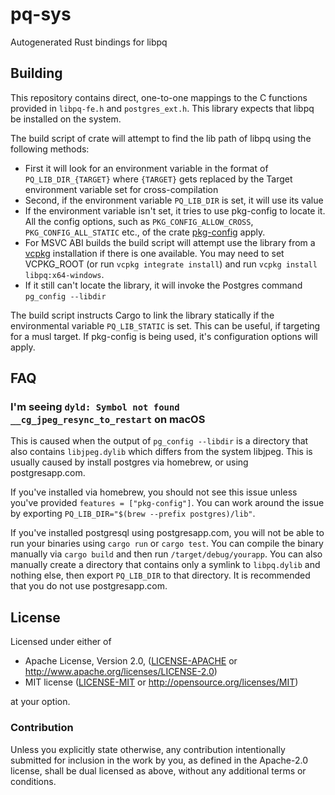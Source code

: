 pq-sys
======

Autogenerated Rust bindings for libpq

Building
--------

This repository contains direct, one-to-one mappings to the C functions provided
in `libpq-fe.h` and `postgres_ext.h`. This library expects that libpq be
installed on the system.

The build script of crate will attempt to find the lib path of libpq using the
following methods:

* First it will look for an environment variable in the format of `PQ_LIB_DIR_{TARGET}`
where `{TARGET}` gets replaced by the Target environment variable set for cross-compilation
* Second, if the environment variable `PQ_LIB_DIR` is set, it will use its value
* If the environment variable isn't set, it tries to use pkg-config to locate it.
All the config options, such as `PKG_CONFIG_ALLOW_CROSS`, `PKG_CONFIG_ALL_STATIC`
etc., of the crate [pkg-config](http://alexcrichton.com/pkg-config-rs/pkg_config/index.html)
apply.
* For MSVC ABI builds the build script will attempt use the library from a 
[vcpkg](https://github.com/Microsoft/vcpkg) installation if there is one available.
You may need to set VCPKG_ROOT (or run `vcpkg integrate install`) and run
`vcpkg install libpq:x64-windows`.
* If it still can't locate the library, it will invoke the Postgres command
`pg_config --libdir`

The build script instructs Cargo to link the library statically if the environmental
variable `PQ_LIB_STATIC` is set. This can be useful, if targeting for a musl target.
If pkg-config is being used, it's configuration options will apply.

## FAQ

### I'm seeing `dyld: Symbol not found __cg_jpeg_resync_to_restart` on macOS

This is caused when the output of `pg_config --libdir` is a directory that also
contains `libjpeg.dylib` which differs from the system libjpeg. This is usually
caused by install postgres via homebrew, or using postgresapp.com.

If you've installed via homebrew, you should not see this issue unless you've
provided `features = ["pkg-config"]`. You can work around the issue by exporting
`PQ_LIB_DIR="$(brew --prefix postgres)/lib"`.

If you've installed postgresql using postgresapp.com, you will not be able to
run your binaries using `cargo run` or `cargo test`. You can compile the binary
manually via `cargo build` and then run `/target/debug/yourapp`. You can also
manually create a directory that contains only a symlink to `libpq.dylib` and
nothing else, then export `PQ_LIB_DIR` to that directory. It is recommended that
you do not use postgresapp.com.

## License

Licensed under either of

 * Apache License, Version 2.0, ([LICENSE-APACHE](LICENSE-APACHE) or
   http://www.apache.org/licenses/LICENSE-2.0)
 * MIT license ([LICENSE-MIT](LICENSE-MIT) or
   http://opensource.org/licenses/MIT)

at your option.

### Contribution

Unless you explicitly state otherwise, any contribution intentionally submitted
for inclusion in the work by you, as defined in the Apache-2.0 license, shall be
dual licensed as above, without any additional terms or conditions.
